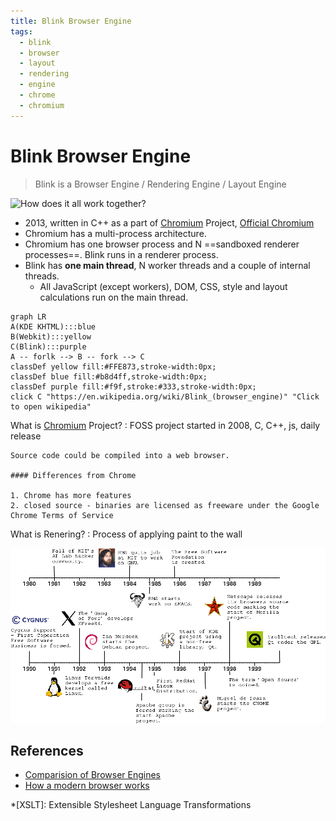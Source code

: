 ```yaml
---
title: Blink Browser Engine
tags:
  - blink
  - browser
  - layout
  - rendering
  - engine
  - chrome
  - chromium
---
```


# Blink Browser Engine

<TagLinks />

> Blink is a Browser Engine / Rendering Engine / Layout Engine

![How does it all work together?](https://miro.medium.com/proxy/1*VqHSZhJ93Vhijkm_VCjHsw.gif)

- 2013, written in C++ as a part of [Chromium] Project, [Official Chromium](https://www.chromium.org/)
- Chromium has a multi-process architecture.
- Chromium has one browser process and N ==sandboxed renderer processes==. Blink runs in a renderer process.
- Blink has **one main thread**, N worker threads and a couple of internal threads.
  - All JavaScript (except workers), DOM, CSS, style and layout calculations run on the main thread.

```mermaid
graph LR
A(KDE KHTML):::blue
B(Webkit):::yellow
C(Blink):::purple
A -- forlk --> B -- fork --> C
classDef yellow fill:#FFE873,stroke-width:0px;
classDef blue fill:#b8d4ff,stroke-width:0px;
classDef purple fill:#f9f,stroke:#333,stroke-width:0px;
click C "https://en.wikipedia.org/wiki/Blink_(browser_engine)" "Click to open wikipedia"
```

What is [Chromium] Project?
: FOSS project started in 2008, C, C++, js, daily release

    Source code could be compiled into a web browser.

    #### Differences from Chrome

    1. Chrome has more features
    2. closed source - binaries are licensed as freeware under the Google Chrome Terms of Service

[chromium]: https://en.wikipedia.org/wiki/Chromium_(web_browser)

What is Renering?
: Process of applying paint to the wall

![FOSS Timeline](../.vuepress/screenshots/../public/screenshots/foss-timeline.png)

## References

- [Comparision of Browser Engines](https://en.wikipedia.org/wiki/Comparison_of_browser_engines)
- [How a modern browser works](http://taligarsiel.com/Projects/howbrowserswork1.htm)

*[XSLT]: Extensible Stylesheet Language Transformations

<Footer />
